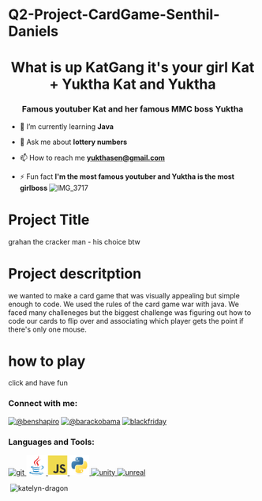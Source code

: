 # Q2-Project-CardGame-Senthil-Daniels
<h1 align="center">What is up KatGang it's your girl Kat + Yuktha Kat and Yuktha</h1>
<h3 align="center">Famous youtuber Kat and her famous MMC boss Yuktha</h3>

- 🌱 I’m currently learning **Java**

- 💬 Ask me about **lottery numbers**

- 📫 How to reach me **yukthasen@gmail.com**

- ⚡ Fun fact **I'm the most famous youtuber and Yuktha is the most girlboss**
![IMG_3717](https://user-images.githubusercontent.com/20590586/148612582-72f5e53e-704f-4c46-8e86-ea617f08c3aa.GIF)

# Project Title
grahan the cracker man - his choice btw
# Project descritption
we wanted to make a card game that was visually appealing but simple enough to code. We used the rules of the card game war with java. We faced many challeneges but the biggest challenge was figuring out how to code our cards to flip over and associating which player gets the point if there's only one mouse.
# how to play
click and have fun

<h3 align="left">Connect with me:</h3>
<p align="left">
<a href="https://twitter.com/@benshapiro" target="blank"><img align="center" src="https://raw.githubusercontent.com/rahuldkjain/github-profile-readme-generator/master/src/images/icons/Social/twitter.svg" alt="@benshapiro" height="30" width="40" /></a>
<a href="https://instagram.com/@barackobama" target="blank"><img align="center" src="https://raw.githubusercontent.com/rahuldkjain/github-profile-readme-generator/master/src/images/icons/Social/instagram.svg" alt="@barackobama" height="30" width="40" /></a>
<a href="https://www.youtube.com/c/blackfriday" target="blank"><img align="center" src="https://raw.githubusercontent.com/rahuldkjain/github-profile-readme-generator/master/src/images/icons/Social/youtube.svg" alt="blackfriday" height="30" width="40" /></a>
</p>

<h3 align="left">Languages and Tools:</h3>
<p align="left"> <a href="https://git-scm.com/" target="_blank" rel="noreferrer"> <img src="https://www.vectorlogo.zone/logos/git-scm/git-scm-icon.svg" alt="git" width="40" height="40"/> </a> <a href="https://www.java.com" target="_blank" rel="noreferrer"> <img src="https://raw.githubusercontent.com/devicons/devicon/master/icons/java/java-original.svg" alt="java" width="40" height="40"/> </a> <a href="https://developer.mozilla.org/en-US/docs/Web/JavaScript" target="_blank" rel="noreferrer"> <img src="https://raw.githubusercontent.com/devicons/devicon/master/icons/javascript/javascript-original.svg" alt="javascript" width="40" height="40"/> </a> <a href="https://www.python.org" target="_blank" rel="noreferrer"> <img src="https://raw.githubusercontent.com/devicons/devicon/master/icons/python/python-original.svg" alt="python" width="40" height="40"/> </a> <a href="https://unity.com/" target="_blank" rel="noreferrer"> <img src="https://www.vectorlogo.zone/logos/unity3d/unity3d-icon.svg" alt="unity" width="40" height="40"/> </a> <a href="https://unrealengine.com/" target="_blank" rel="noreferrer"> <img src="https://raw.githubusercontent.com/kenangundogan/fontisto/036b7eca71aab1bef8e6a0518f7329f13ed62f6b/icons/svg/brand/unreal-engine.svg" alt="unreal" width="40" height="40"/> </a> </p>

<p>&nbsp;<img align="center" src="https://github-readme-stats.vercel.app/api?username=katelyn-dragon&show_icons=true&locale=en" alt="katelyn-dragon" /></p>
